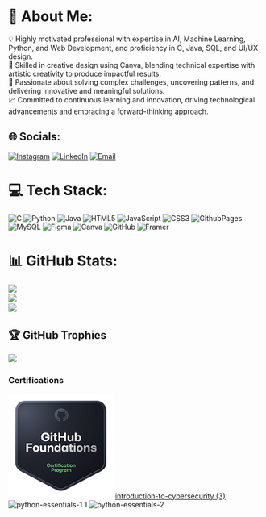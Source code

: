 # 💫 About Me:
💡 Highly motivated professional with expertise in AI, Machine Learning, Python, and Web Development, and proficiency in C, Java, SQL, and UI/UX design.<br>🎨 Skilled in creative design using Canva, blending technical expertise with artistic creativity to produce impactful results.<br>🔎 Passionate about solving complex challenges, uncovering patterns, and delivering innovative and meaningful solutions.<br>📈 Committed to continuous learning and innovation, driving technological advancements and embracing a forward-thinking approach.


## 🌐 Socials:
[![Instagram](https://img.shields.io/badge/Instagram-%23E4405F.svg?logo=Instagram&logoColor=white)](https://instagram.com/sowmya22_/) [![LinkedIn](https://img.shields.io/badge/LinkedIn-%230077B5.svg?logo=linkedin&logoColor=white)](https://www.linkedin.com/in/sowmya-sri-gorrepati/) [![Email](https://img.shields.io/badge/Email-%23D14836.svg?logo=gmail&logoColor=white)](mailto:sowmyasri0222@gmail.com)


# 💻 Tech Stack:
![C](https://img.shields.io/badge/c-%2300599C.svg?style=for-the-badge&logo=c&logoColor=white) ![Python](https://img.shields.io/badge/python-%233776AB.svg?style=for-the-badge&logo=python&logoColor=white) ![Java](https://img.shields.io/badge/java-%23ED8B00.svg?style=for-the-badge&logo=openjdk&logoColor=white) ![HTML5](https://img.shields.io/badge/html5-%23E34F26.svg?style=for-the-badge&logo=html5&logoColor=white) ![JavaScript](https://img.shields.io/badge/javascript-%23323330.svg?style=for-the-badge&logo=javascript&logoColor=%23F7DF1E) ![CSS3](https://img.shields.io/badge/css3-%231572B6.svg?style=for-the-badge&logo=css3&logoColor=white) ![GithubPages](https://img.shields.io/badge/github%20pages-121013?style=for-the-badge&logo=github&logoColor=white) ![MySQL](https://img.shields.io/badge/mysql-4479A1.svg?style=for-the-badge&logo=mysql&logoColor=white) ![Figma](https://img.shields.io/badge/figma-%23F24E1E.svg?style=for-the-badge&logo=figma&logoColor=white) ![Canva](https://img.shields.io/badge/Canva-%2300C4CC.svg?style=for-the-badge&logo=Canva&logoColor=white) ![GitHub](https://img.shields.io/badge/github-%23121011.svg?style=for-the-badge&logo=github&logoColor=white) ![Framer](https://img.shields.io/badge/Framer-black?style=for-the-badge&logo=framer&logoColor=blue) 


# 📊 GitHub Stats:
![](https://github-readme-stats.vercel.app/api?username=sowmyagorrepati&theme=default&hide_border=false&include_all_commits=true&count_private=true)<br/>
![](https://github-readme-streak-stats.herokuapp.com/?user=sowmyagorrepati&theme=default&hide_border=false)<br/>
![](https://github-readme-stats.vercel.app/api/top-langs/?username=sowmyagorrepati&theme=default&hide_border=false&include_all_commits=true&count_private=true&layout=compact)

## 🏆 GitHub Trophies
![](https://github-profile-trophy.vercel.app/?username=sowmyagorrepati&theme=radical&no-frame=false&no-bg=false&margin-w=4)


### Certifications 
[![Foundations](./github-foundations.png)](https://www.credly.com/earner/earned/badge/35d1cd31-0796-4784-b335-b377c1361f55)
[introduction-to-cybersecurity (3)](https://www.credly.com/badges/0b655d71-1825-442e-a051-695ad87d2e2a/public_url)
![python-essentials-1 1](https://www.credly.com/badges/03ee90e8-dc28-463d-8fa3-0894d04470f3/public_url)
![python-essentials-2](https://www.credly.com/badges/69432d66-2a91-4c5e-866b-35c4fd10046f/public_url)






